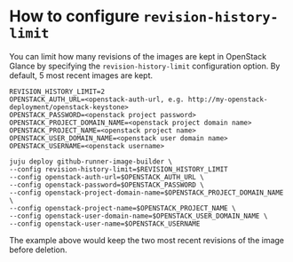 # How to configure `revision-history-limit`

You can limit how many revisions of the images are kept in OpenStack Glance by specifying the
`revision-history-limit` configuration option. By default, 5 most recent images are kept.

```
REVISION_HISTORY_LIMIT=2
OPENSTACK_AUTH_URL=<openstack-auth-url, e.g. http://my-openstack-deployment/openstack-keystone>
OPENSTACK_PASSWORD=<openstack project password>
OPENSTACK_PROJECT_DOMAIN_NAME=<openstack project domain name>
OPENSTACK_PROJECT_NAME=<openstack project name>
OPENSTACK_USER_DOMAIN_NAME=<openstack user domain name>
OPENSTACK_USERNAME=<openstack username>

juju deploy github-runner-image-builder \
--config revision-history-limit=$REVISION_HISTORY_LIMIT
--config openstack-auth-url=$OPENSTACK_AUTH_URL \
--config openstack-password=$OPENSTACK_PASSWORD \
--config openstack-project-domain-name=$OPENSTACK_PROJECT_DOMAIN_NAME \
--config openstack-project-name=$OPENSTACK_PROJECT_NAME \
--config openstack-user-domain-name=$OPENSTACK_USER_DOMAIN_NAME \
--config openstack-user-name=$OPENSTACK_USERNAME
```

The example above would keep the two most recent revisions of the image before deletion.
